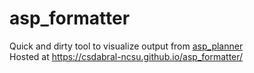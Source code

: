 # asp_formatter
Quick and dirty tool to visualize output from [asp_planner](https://github.com/csdabral-ncsu/asp_planner)  
Hosted at https://csdabral-ncsu.github.io/asp_formatter/

